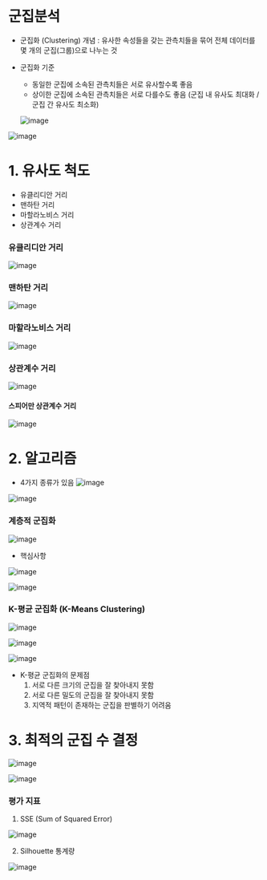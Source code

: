 # 군집분석

- 군집화 (Clustering) 개념 
: 유사한 속성들을 갖는 관측치들을 묶어 전체 데이터를 몇 개의 군집(그룹)으로 나누는 것

- 군집화 기준
  - 동일한 군집에 소속된 관측치들은 서로 유사할수록 좋음
  - 상이한 군집에 소속된 관측치들은 서로 다를수도 좋음
  (군집 내 유사도 최대화 / 군집 간 유사도 최소화)
  
  ![image](https://user-images.githubusercontent.com/79880336/113142485-e2d69d00-9265-11eb-9a9a-0d5bbe2a9685.png)

![image](https://user-images.githubusercontent.com/79880336/113142959-84f68500-9266-11eb-883d-39eb4691c003.png)

# 1. 유사도 척도
- 유클리디안 거리
- 맨하탄 거리
- 마할라노비스 거리
- 상관계수 거리

### 유클리디안 거리

![image](https://user-images.githubusercontent.com/79880336/113143674-6349cd80-9267-11eb-9083-33cd5534efc7.png)

### 맨하탄 거리

![image](https://user-images.githubusercontent.com/79880336/113143838-95f3c600-9267-11eb-8b69-86101a77851a.png)

### 마할라노비스 거리

![image](https://user-images.githubusercontent.com/79880336/113143906-a6a43c00-9267-11eb-97f3-6827ef70c71f.png)

### 상관계수 거리

![image](https://user-images.githubusercontent.com/79880336/113144104-dbb08e80-9267-11eb-80ee-17918011404e.png)

#### 스피어만 상관계수 거리

![image](https://user-images.githubusercontent.com/79880336/113144271-069ae280-9268-11eb-8c4d-5b4b1a608bf2.png)

# 2. 알고리즘
- 4가지 종류가 있음 
![image](https://user-images.githubusercontent.com/79880336/113144459-3944db00-9268-11eb-9db1-4402a99bc6bb.png)

![image](https://user-images.githubusercontent.com/79880336/113144500-42ce4300-9268-11eb-8974-1cf1fce644aa.png)

### 계층적 군집화

![image](https://user-images.githubusercontent.com/79880336/113144693-7e690d00-9268-11eb-938b-35412e5812dd.png)

- 핵심사항

![image](https://user-images.githubusercontent.com/79880336/113146089-39de7100-926a-11eb-8010-47c563732ba2.png)

![image](https://user-images.githubusercontent.com/79880336/113146292-71e5b400-926a-11eb-84dd-79fc01c2c964.png)

### K-평균 군집화 (K-Means Clustering)

![image](https://user-images.githubusercontent.com/79880336/113146428-9fcaf880-926a-11eb-9ded-deaa62f6038c.png)

![image](https://user-images.githubusercontent.com/79880336/113147181-79598d00-926b-11eb-84b0-56ad471e4726.png)

![image](https://user-images.githubusercontent.com/79880336/113147358-aad25880-926b-11eb-8ee9-99d78ecb4663.png)

- K-평균 군집화의 문제점
   1. 서로 다른 크기의 군집을 잘 찾아내지 못함
   2. 서로 다른 밀도의 군집을 잘 찾아내지 못함
   3. 지역적 패턴이 존재하는 군집을 판별하기 어려움

# 3. 최적의 군집 수 결정

![image](https://user-images.githubusercontent.com/79880336/113148253-9c387100-926c-11eb-869d-fe1f11f52320.png)

![image](https://user-images.githubusercontent.com/79880336/113148308-ac505080-926c-11eb-820d-84d0ca4adc77.png)

### 평가 지표

1. SSE (Sum of Squared Error)

![image](https://user-images.githubusercontent.com/79880336/113148500-dd308580-926c-11eb-9ee1-2ab4ecc8b0de.png)

2. Silhouette 통계량

![image](https://user-images.githubusercontent.com/79880336/113148645-0cdf8d80-926d-11eb-868f-7067f7087f6c.png)

